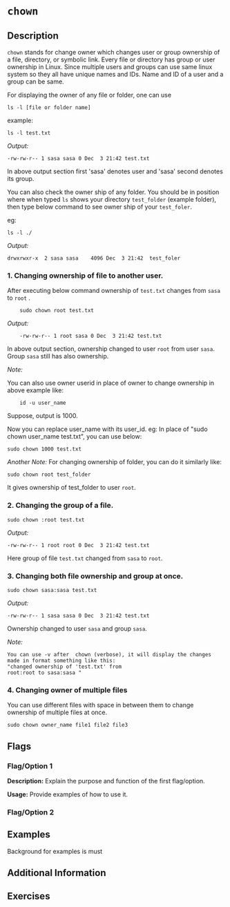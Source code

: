 # `chown`

## Description

`chown` stands for change owner which changes user or group ownership of a file, directory, or symbolic link. Every file or directory has group or user ownership in Linux. Since multiple users and groups can use same linux system so they all have unique names and IDs. Name and ID of a user and a group can be same. 

For displaying the owner of any file or folder, one can use 
```shell
ls -l [file or folder name]
```

example: 

```shell
ls -l test.txt 
```

_Output:_
```shell
-rw-rw-r-- 1 sasa sasa 0 Dec  3 21:42 test.txt
```

In above output section first 'sasa' denotes user and 'sasa' second denotes its group.



You can also check the owner ship of any folder. You should be in position where when typed `ls` shows your directory `test_folder` (example folder), then type below command to see owner ship of your `test_foler`.

eg: 
```shell
ls -l ./
```

_Output:_
```shell
drwxrwxr-x  2 sasa sasa    4096 Dec  3 21:42  test_foler

```

### 1. Changing ownership of file to another user.

 After executing below command ownership of `test.txt` changes from `sasa` to `root` .

```shell
    sudo chown root test.txt
```

_Output:_
```shell
    -rw-rw-r-- 1 root sasa 0 Dec  3 21:42 test.txt

```

In above output section, ownership changed to user `root` from user `sasa`. Group `sasa` still has also ownership. 

_Note:_

You can also use owner userid in place of owner to change ownership in above example like: 
    
```shell
    id -u user_name
```
Suppose, output is 1000.

Now you can replace user_name with its user_id. 
eg: In place of "sudo chown user_name test.txt", you can use below:

```shell
sudo chown 1000 test.txt

```

_Another Note:_
For changing ownership of folder, you can do it similarly like:

```shell
sudo chown root test_folder
```
It gives ownership of test_folder to user `root`.
 

### 2. Changing the group of a file. 

```shell
sudo chown :root test.txt
```

_Output:_
```shell
-rw-rw-r-- 1 root root 0 Dec  3 21:42 test.txt

```

Here group of file `test.txt` changed from `sasa` to `root`.

### 3. Changing both file ownership and group at once. 

```shell
sudo chown sasa:sasa test.txt
```

_Output:_
```shell
-rw-rw-r-- 1 sasa sasa 0 Dec  3 21:42 test.txt

```

Ownership changed to user `sasa` and  group `sasa`.

_Note:_
```shell
You can use -v after  chown (verbose), it will display the changes made in format something like this: 
"changed ownership of 'test.txt' from 
root:root to sasa:sasa "
```

### 4. Changing owner of multiple files 
You can use different files with space in between them to change ownership of multiple files at once. 

```shell
sudo chown owner_name file1 file2 file3 
```
## Flags

### Flag/Option 1

**Description:** Explain the purpose and function of the first flag/option.

**Usage:** Provide examples of how to use it.

### Flag/Option 2

## Examples

Background for examples is must

## Additional Information

## Exercises